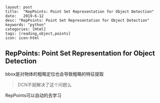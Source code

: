 ```
layout: post
title:  "RepPoints: Point Set Representation for Object Detection"
date:   2019-6-12
desc: "RepPoints: Point Set Representation for Object Detection"
keywords: "python"
categories: [Html]
tags: [reading,object,points]
icon: icon-html
```

## RepPoints: Point Set Representation for Object Detection

bbox是对物体的粗略定位也会导致粗略的特征提取

> DCN不就解决了这个问题么

RepPoints可以自动的去学习